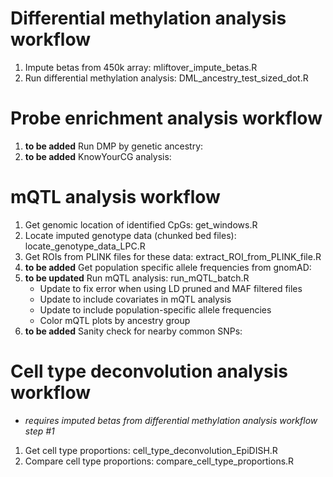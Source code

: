 # Differential methylation analysis workflow
1) Impute betas from 450k array: mliftover_impute_betas.R
2) Run differential methylation analysis: DML_ancestry_test_sized_dot.R

# Probe enrichment analysis workflow
1) **to be added** Run DMP by genetic ancestry:
2) **to be added** KnowYourCG analysis:

# mQTL analysis workflow
1) Get genomic location of identified CpGs: get_windows.R
2) Locate imputed genotype data (chunked bed files): locate_genotype_data_LPC.R
3) Get ROIs from PLINK files for these data: extract_ROI_from_PLINK_file.R
4) **to be added** Get population specific allele frequencies from gnomAD: 
5) **to be updated** Run mQTL analysis: run_mQTL_batch.R
     - Update to fix error when using LD pruned and MAF filtered files
     - Update to include covariates in mQTL analysis
     - Update to include population-specific allele frequencies
     - Color mQTL plots by ancestry group
6) **to be added** Sanity check for nearby common SNPs: 

# Cell type deconvolution analysis workflow
- *requires imputed betas from differential methylation analysis workflow step #1*
1) Get cell type proportions: cell_type_deconvolution_EpiDISH.R
2) Compare cell type proportions: compare_cell_type_proportions.R
